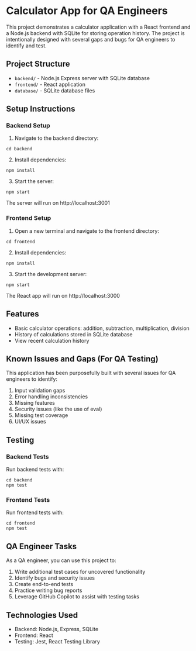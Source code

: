 # Calculator App for QA Engineers

This project demonstrates a calculator application with a React frontend and a Node.js backend with SQLite for storing operation history. The project is intentionally designed with several gaps and bugs for QA engineers to identify and test.

## Project Structure

- `backend/` - Node.js Express server with SQLite database
- `frontend/` - React application
- `database/` - SQLite database files

## Setup Instructions

### Backend Setup

1. Navigate to the backend directory:
```
cd backend
```

2. Install dependencies:
```
npm install
```

3. Start the server:
```
npm start
```

The server will run on http://localhost:3001

### Frontend Setup

1. Open a new terminal and navigate to the frontend directory:
```
cd frontend
```

2. Install dependencies:
```
npm install
```

3. Start the development server:
```
npm start
```

The React app will run on http://localhost:3000

## Features

- Basic calculator operations: addition, subtraction, multiplication, division
- History of calculations stored in SQLite database
- View recent calculation history

## Known Issues and Gaps (For QA Testing)

This application has been purposefully built with several issues for QA engineers to identify:

1. Input validation gaps
2. Error handling inconsistencies
3. Missing features
4. Security issues (like the use of eval)
5. Missing test coverage
6. UI/UX issues

## Testing

### Backend Tests

Run backend tests with:
```
cd backend
npm test
```

### Frontend Tests

Run frontend tests with:
```
cd frontend
npm test
```

## QA Engineer Tasks

As a QA engineer, you can use this project to:

1. Write additional test cases for uncovered functionality
2. Identify bugs and security issues
3. Create end-to-end tests
4. Practice writing bug reports
5. Leverage GitHub Copilot to assist with testing tasks

## Technologies Used

- Backend: Node.js, Express, SQLite
- Frontend: React
- Testing: Jest, React Testing Library
